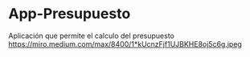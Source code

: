 # App-Presupuesto
 Aplicación que permite el calculo del presupuesto
https://miro.medium.com/max/8400/1*kUcnzFjf1UJBKHE8oj5c6g.jpeg
